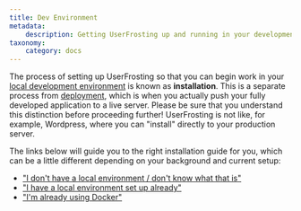 ```yaml
---
title: Dev Environment
metadata:
    description: Getting UserFrosting up and running in your development environment.
taxonomy:
    category: docs
---
```


The process of setting up UserFrosting so that you can begin work in your [local development environment](/background/develop-locally-serve-globally) is known as **installation**.  This is a separate process from [deployment](/going-live/deployment), which is when you actually push your fully developed application to a live server.  Please be sure that you understand this distinction before proceeding further!  UserFrosting is not like, for example, Wordpress, where you can "install" directly to your production server.

The links below will guide you to the right installation guide for you, which can be a little different depending on your background and current setup:

- ["I don't have a local environment / don't know what that is"](/installation/environment/homestead)
- ["I have a local environment set up already"](/installation/environment/native)
- ["I'm already using Docker"](/installation/environment/docker)
